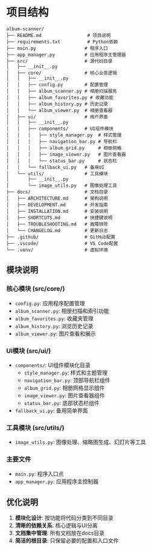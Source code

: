 # 项目结构

```
album-scanner/
├── README.md                 # 项目说明
├── requirements.txt          # Python依赖
├── main.py                  # 程序入口
├── app_manager.py           # 应用程序主管理器
├── src/                     # 源代码目录
│   ├── __init__.py          
│   ├── core/                # 核心业务逻辑
│   │   ├── __init__.py
│   │   ├── config.py        # 配置管理
│   │   ├── album_scanner.py # 相册扫描服务
│   │   ├── album_favorites.py # 收藏功能
│   │   ├── album_history.py # 历史记录
│   │   └── album_viewer.py  # 相册查看器
│   ├── ui/                  # 用户界面
│   │   ├── __init__.py
│   │   ├── components/      # UI组件模块
│   │   │   ├── style_manager.py  # 样式管理
│   │   │   ├── navigation_bar.py # 导航栏
│   │   │   ├── album_grid.py     # 相册网格
│   │   │   ├── image_viewer.py   # 图片查看器
│   │   │   └── status_bar.py     # 状态栏
│   │   └── fallback_ui.py   # 备用UI
│   └── utils/               # 工具模块
│       ├── __init__.py
│       └── image_utils.py   # 图像处理工具
├── docs/                    # 文档目录
│   ├── ARCHITECTURE.md      # 架构说明
│   ├── DEVELOPMENT.md       # 开发指南
│   ├── INSTALLATION.md      # 安装说明
│   ├── SHORTCUTS.md         # 快捷键说明
│   ├── TROUBLESHOOTING.md   # 故障排除
│   └── CHANGELOG.md         # 更新日志
├── .github/                 # GitHub配置
├── .vscode/                 # VS Code配置
└── .venv/                   # 虚拟环境
```

## 模块说明

### 核心模块 (src/core/)
- `config.py`: 应用程序配置管理
- `album_scanner.py`: 相册扫描和索引功能
- `album_favorites.py`: 收藏夹管理
- `album_history.py`: 浏览历史记录
- `album_viewer.py`: 图片查看和展示

### UI模块 (src/ui/)
- `components/`: UI组件模块化目录
  - `style_manager.py`: 样式和主题管理
  - `navigation_bar.py`: 顶部导航栏组件
  - `album_grid.py`: 相册网格显示组件
  - `image_viewer.py`: 图片查看器组件
  - `status_bar.py`: 底部状态栏组件
- `fallback_ui.py`: 备用简单界面

### 工具模块 (src/utils/)
- `image_utils.py`: 图像处理、缩略图生成、幻灯片等工具

### 主要文件
- `main.py`: 程序入口点
- `app_manager.py`: 应用程序主控制器

## 优化说明

1. **模块化设计**: 按功能将代码分类到不同目录
2. **清晰的依赖关系**: 核心逻辑与UI分离
3. **文档集中管理**: 所有文档放在docs目录
4. **简洁的根目录**: 只保留必要的配置和入口文件
